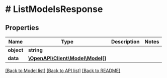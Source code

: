 # # ListModelsResponse

## Properties

Name | Type | Description | Notes
------------ | ------------- | ------------- | -------------
**object** | **string** |  |
**data** | [**\OpenAPI\Client\Model\Model[]**](Model.md) |  |

[[Back to Model list]](../../README.md#models) [[Back to API list]](../../README.md#endpoints) [[Back to README]](../../README.md)
